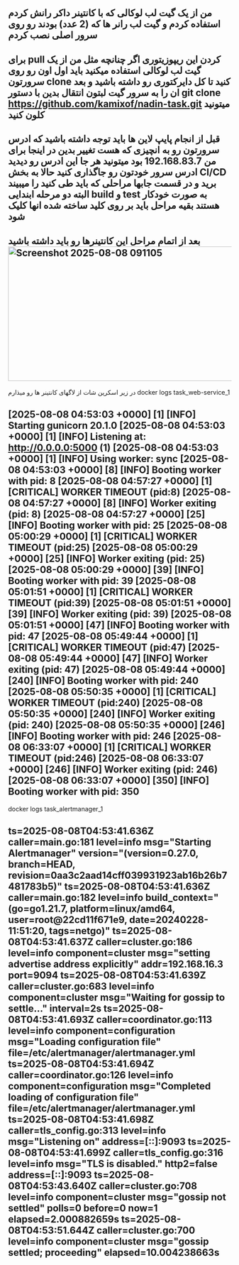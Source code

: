 من از یک گیت لب  لوکالی که با کانتینر داکر رانش کردم استفاده کردم و گیت لب رانر ها که (2 عدد) بودند رو روی سرور اصلی نصب کردم 
------------------------------------------------------------------------------------------------------------------------------------------------------------------------------------------------------------------------
برای pull کردن این ریپوزیتوری اگر چنانچه مثل من از یک گیت لب لوکالی استفاده میکنید باید اول اون رو روی سرورتون clone کنید تا کل دایرکتوری رو داشته باشید و بعد ان را به سرور گیت لبتون انتقال بدین
با دستور git clone https://github.com/kamixof/nadin-task.git  میتونید کلون کنید 
------------------------------------------------------------------------------------------------------------------------------------------------------------------------------------------------------------------------
قبل از انجام پایپ لاین ها باید توجه داشته باشید که ادرس سرورتون رو به انچیزی که هست تغییر بدین در اینجا برای من 192.168.83.7 بود میتونید هر جا این ادرس رو دیدید ادرس سرور خودتون رو جاگذاری کنید
حالا به بخش CI/CD  برید و در قسمت جابها مراحلی که باید طی کنید را میبیند  البته دو مرحله ابندایی  build  و  test  به صورت خودکار هستند بقیه مراحل باید بر روی کلید ساخته شده انها کلیک شود
------------------------------------------------------------------------------------------------------------------------------------------------------------------------------------------------------------------------
بعد از اتمام مراحل این کانتینرها رو باید داشته باشید 
<img width="1682" height="303" alt="Screenshot 2025-08-08 091105" src="https://github.com/user-attachments/assets/2cbdaeb3-5a52-441c-94f2-88d379c8cff9" />
-----------------------------------------------------------------------------------------------------------------------------------------------------------------------------------------------------------------------
در زیر اسکرین شات از لاگهای کانتینر ها رو میذارم 
docker logs task_web-service_1

[2025-08-08 04:53:03 +0000] [1] [INFO] Starting gunicorn 20.1.0
[2025-08-08 04:53:03 +0000] [1] [INFO] Listening at: http://0.0.0.0:5000 (1)
[2025-08-08 04:53:03 +0000] [1] [INFO] Using worker: sync
[2025-08-08 04:53:03 +0000] [8] [INFO] Booting worker with pid: 8
[2025-08-08 04:57:27 +0000] [1] [CRITICAL] WORKER TIMEOUT (pid:8)
[2025-08-08 04:57:27 +0000] [8] [INFO] Worker exiting (pid: 8)
[2025-08-08 04:57:27 +0000] [25] [INFO] Booting worker with pid: 25
[2025-08-08 05:00:29 +0000] [1] [CRITICAL] WORKER TIMEOUT (pid:25)
[2025-08-08 05:00:29 +0000] [25] [INFO] Worker exiting (pid: 25)
[2025-08-08 05:00:29 +0000] [39] [INFO] Booting worker with pid: 39
[2025-08-08 05:01:51 +0000] [1] [CRITICAL] WORKER TIMEOUT (pid:39)
[2025-08-08 05:01:51 +0000] [39] [INFO] Worker exiting (pid: 39)
[2025-08-08 05:01:51 +0000] [47] [INFO] Booting worker with pid: 47
[2025-08-08 05:49:44 +0000] [1] [CRITICAL] WORKER TIMEOUT (pid:47)
[2025-08-08 05:49:44 +0000] [47] [INFO] Worker exiting (pid: 47)
[2025-08-08 05:49:44 +0000] [240] [INFO] Booting worker with pid: 240
[2025-08-08 05:50:35 +0000] [1] [CRITICAL] WORKER TIMEOUT (pid:240)
[2025-08-08 05:50:35 +0000] [240] [INFO] Worker exiting (pid: 240)
[2025-08-08 05:50:35 +0000] [246] [INFO] Booting worker with pid: 246
[2025-08-08 06:33:07 +0000] [1] [CRITICAL] WORKER TIMEOUT (pid:246)
[2025-08-08 06:33:07 +0000] [246] [INFO] Worker exiting (pid: 246)
[2025-08-08 06:33:07 +0000] [350] [INFO] Booting worker with pid: 350
------------------------------------------------------------------------------------------------------------------------------------------------------------------------------------------------------------------
 docker logs task_alertmanager_1
 
ts=2025-08-08T04:53:41.636Z caller=main.go:181 level=info msg="Starting Alertmanager" version="(version=0.27.0, branch=HEAD, revision=0aa3c2aad14cff039931923ab16b26b7481783b5)"
ts=2025-08-08T04:53:41.636Z caller=main.go:182 level=info build_context="(go=go1.21.7, platform=linux/amd64, user=root@22cd11f671e9, date=20240228-11:51:20, tags=netgo)"
ts=2025-08-08T04:53:41.637Z caller=cluster.go:186 level=info component=cluster msg="setting advertise address explicitly" addr=192.168.16.3 port=9094
ts=2025-08-08T04:53:41.639Z caller=cluster.go:683 level=info component=cluster msg="Waiting for gossip to settle..." interval=2s
ts=2025-08-08T04:53:41.693Z caller=coordinator.go:113 level=info component=configuration msg="Loading configuration file" file=/etc/alertmanager/alertmanager.yml
ts=2025-08-08T04:53:41.694Z caller=coordinator.go:126 level=info component=configuration msg="Completed loading of configuration file" file=/etc/alertmanager/alertmanager.yml
ts=2025-08-08T04:53:41.698Z caller=tls_config.go:313 level=info msg="Listening on" address=[::]:9093
ts=2025-08-08T04:53:41.699Z caller=tls_config.go:316 level=info msg="TLS is disabled." http2=false address=[::]:9093
ts=2025-08-08T04:53:43.640Z caller=cluster.go:708 level=info component=cluster msg="gossip not settled" polls=0 before=0 now=1 elapsed=2.000882659s
ts=2025-08-08T04:53:51.644Z caller=cluster.go:700 level=info component=cluster msg="gossip settled; proceeding" elapsed=10.004238663s
--------------------------------------------------------------------------------------------------------------------------------------------------------------------------------------------------------------------

